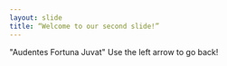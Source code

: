 ```yaml
---
layout: slide
title: “Welcome to our second slide!”
---
```

"Audentes Fortuna Juvat"
Use the left arrow to go back!
